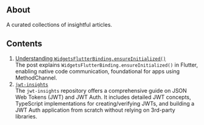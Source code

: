## About
A curated collections of insightful articles.

## Contents
1. [Understanding `WidgetsFlutterBinding.ensureInitialized()`](./understanding-widgets-flutter-binding-ensure-initialized)  
  The post explains `WidgetsFlutterBinding.ensureInitialized()` in Flutter, enabling native code communication, foundational for apps using MethodChannel.
1. [`jwt-insights`](https://github.com/gym-minsik/jwt-insights)  
  The `jwt-insights` repository offers a comprehensive guide on JSON Web Tokens (JWT) and JWT Auth. It includes detailed JWT concepts, TypeScript implementations for creating/verifying JWTs, and building a JWT Auth application from scratch without relying on 3rd-party libraries.

